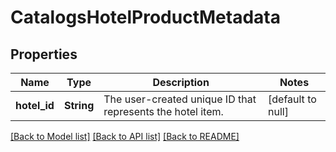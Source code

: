 # CatalogsHotelProductMetadata
## Properties

| Name | Type | Description | Notes |
|------------ | ------------- | ------------- | -------------|
| **hotel\_id** | **String** | The user-created unique ID that represents the hotel item. | [default to null] |

[[Back to Model list]](../README.md#documentation-for-models) [[Back to API list]](../README.md#documentation-for-api-endpoints) [[Back to README]](../README.md)

